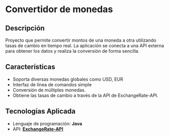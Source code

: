 # Convertidor de monedas

## Descripción
Proyecto que permite convertir montos de una moneda a otra 
utilizando tasas de cambio en tiempo real. La aplicación se conecta a una API externa 
para obtener los datos y realiza la conversión de forma sencilla.


## Características
- Soporta diversas monedas globales como USD, EUR
- Interfaz de línea de comandos simple
- Conversión de múltiples monedas.
- Obtiene las tasas de cambio a través de la API de ExchangeRate-API.

## Tecnologías Aplicada 
- Lenguaje de programación: **Java**
- API: **[ExchangeRate-API](https://www.exchangerate-api.com/)**
